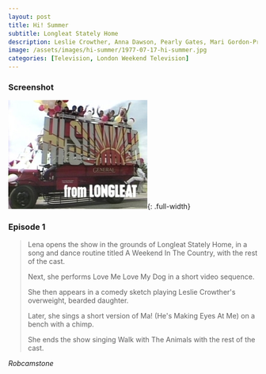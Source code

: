 ```yaml
---
layout: post
title: Hi! Summer
subtitle: Longleat Stately Home
description: Leslie Crowther, Anna Dawson, Pearly Gates, Mari Gordon-Price, Derek Griffiths, Derek Griffiths, Lena Zavaroni.
image: /assets/images/hi-summer/1977-07-17-hi-summer.jpg
categories: [Television, London Weekend Television]
---
```


### Screenshot
![Screenshot](/assets/images/hi-summer/1977-07-17-hi-summer.jpg){: .full-width}

### Episode 1
> Lena opens the show in the grounds of Longleat Stately Home, in a song and dance routine titled A Weekend In The Country, with the rest of the cast.
>
> Next, she performs Love Me Love My Dog in a short video sequence.
>
> She then appears in a comedy sketch playing Leslie Crowther's overweight, bearded daughter.
>
> Later, she sings a short version of Ma! (He's Making Eyes At Me) on a bench with a chimp.
>
> She ends the show singing Walk with The Animals with the rest of the cast.

<cite>Robcamstone</cite>

